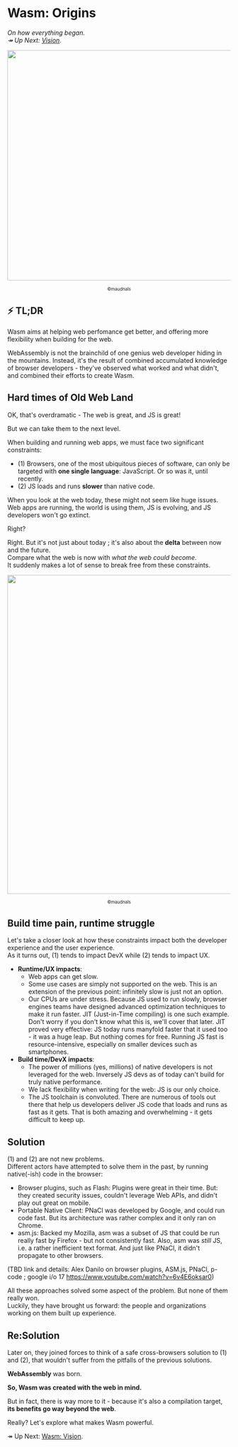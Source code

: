 # Wasm: Origins

_On how everything began._  
_↠ Up Next: [Vision](https://github.com/maudnals/wasm-nano-handbook/blob/master/wasm-vision.md)._

<p align="center">
<img width="520" src="https://raw.githubusercontent.com/maudnals/wasm-nano-handbook/master/img/vision.jpg">  
  <div align="center"><sub><sup>©maudnals</sup></sub></div> 
</p>

## ⚡ TL;DR

Wasm aims at helping web perfomance get better, and offering more flexibility when building for the web.

WebAssembly is not the brainchild of one genius web developer hiding in the mountains. Instead, it's the result of combined accumulated knowledge of browser developers - they've observed what worked and what didn't, and combined their efforts to create Wasm.

## Hard times of Old Web Land

OK, that's overdramatic - The web is great, and JS is great!

But we can take them to the next level.

When building and running web apps, we must face two significant constraints:

- (1) Browsers, one of the most ubiquitous pieces of software, can only be targeted with **one single language**: JavaScript. Or so was it, until recently.
- (2) JS loads and runs **slower** than native code.

When you look at the web today, these might not seem like huge issues. Web apps are running, the world is using them, JS is evolving, and JS developers won't go extinct.

Right?

Right. But it's not just about today ; it's also about the **delta** between now and the future.  
Compare what the web is now with _what the web could become_.  
It suddenly makes a lot of sense to break free from these constraints.

<p align="center">
<img width="720" src="https://raw.githubusercontent.com/maudnals/wasm-nano-handbook/master/img/delta-2.jpg">   
 <div align="center"><sub><sup>©maudnals</sup></sub></div> 
</p>

## Build time pain, runtime struggle

Let's take a closer look at how these constraints impact both the developer experience and the user experience.  
As it turns out, (1) tends to impact DevX while (2) tends to impact UX.

- **Runtime/UX impacts**:
  - Web apps can get slow.
  - Some use cases are simply not supported on the web. This is an extension of the previous point: infinitely slow is just not an option.
  - Our CPUs are under stress. Because JS used to run slowly, browser engines teams have designed advanced optimization techniques to make it run faster. JIT (Just-in-Time compiling) is one such example. Don't worry if you don't know what this is, we'll cover that later. JIT proved very effective: JS today runs manyfold faster that it used too - it was a huge leap. But nothing comes for free. Running JS fast is resource-intensive, especially on smaller devices such as smartphones.
- **Build time/DevX impacts**:
  - The power of millions (yes, millions) of native developers is not leveraged for the web. Inversely JS devs as of today can't build for truly native performance.
  - We lack flexibility when writing for the web: JS is our only choice.
  - The JS toolchain is convoluted. There are numerous of tools out there that help us developers deliver JS code that loads and runs as fast as it gets. That is both amazing and overwhelming - it gets difficult to keep up.

## Solution

(1) and (2) are not new problems.  
Different actors have attempted to solve them in the past, by running native(-ish) code in the browser:

- Browser plugins, such as Flash: Plugins were great in their time. But: they created security issues, couldn't leverage Web APIs, and didn't play out great on mobile.
- Portable Native Client: PNaCl was developed by Google, and could run code fast. But its architecture was rather complex and it only ran on Chrome.
- asm.js: Backed my Mozilla, asm was a subset of JS that could be run really fast by Firefox - but not consistently fast. Also, asm was _still_ JS, i.e. a rather inefficient text format. And just like PNaCl, it didn't propagate to other browsers.

(TBD link and details: Alex Danilo on browser plugins, ASM.js, PNaCl, p-code ; google i/o 17 https://www.youtube.com/watch?v=6v4E6oksar0)

All these approaches solved some aspect of the problem. But none of them really won.  
Luckily, they have brought us forward: the people and organizations working on them built up experience.

## Re:Solution

Later on, they joined forces to think of a safe cross-browsers solution to (1) and (2), that wouldn't suffer from the pitfalls of the previous solutions.

**WebAssembly** was born.

**So, Wasm was created with the web in mind.**

But in fact, there is way more to it - because it's also a compilation target, **its benefits go way beyond the web**.

Really? Let's explore what makes Wasm powerful.

↠ Up Next: [Wasm: Vision](https://github.com/maudnals/wasm-nano-handbook/blob/master/wasm-vision.md).
